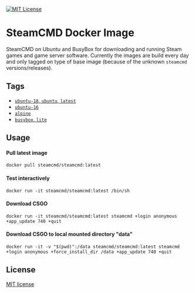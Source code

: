 [![MIT License](https://img.shields.io/badge/license-MIT-blue.svg)](LICENSE.md)

# SteamCMD Docker Image

SteamCMD on Ubuntu and BusyBox for downloading and running Steam games and game server software. Currently the images are build every day and only tagged on type of base image (because of the unknown `steamcmd` versions/releases).

## Tags

- [`ubuntu-18`, `ubuntu`, `latest`](https://github.com/steamcmd/docker/blob/master/dockerfiles/ubuntu-18)
- [`ubuntu-16`](https://github.com/steamcmd/docker/blob/master/dockerfiles/ubuntu-16)
- [`alpine`](https://github.com/steamcmd/docker/blob/master/dockerfiles/alpine)
- [`busybox`, `lite`](https://github.com/steamcmd/docker/blob/master/dockerfiles/busybox)

## Usage

#### Pull latest image
```
docker pull steamcmd/steamcmd:latest
```
#### Test interactively
```
docker run -it steamcmd/steamcmd:latest /bin/sh
```
#### Download CSGO
```
docker run -it steamcmd/steamcmd:latest steamcmd +login anonymous +app_update 740 +quit
```
#### Download CSGO to local mounted directory "data"
```
docker run -it -v "$(pwd)":/data steamcmd/steamcmd:latest steamcmd +login anonymous +force_install_dir /data +app_update 740 +quit
```

## License

[MIT license](LICENSE.md)
